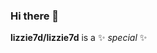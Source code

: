 ### Hi there 👋
<!-- ![Github Stats](https://github-readme-stats.vercel.app/api?username=lizzie7d&show_icons=true&theme=dark&count_private=true) -->




**lizzie7d/lizzie7d** is a ✨ _special_ ✨

